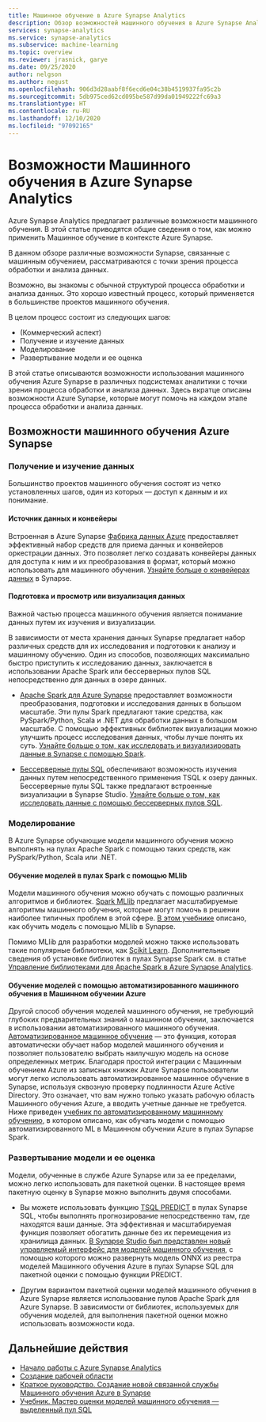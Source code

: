 ```yaml
---
title: Машинное обучение в Azure Synapse Analytics
description: Обзор возможностей машинного обучения в Azure Synapse Analytics.
services: synapse-analytics
ms.service: synapse-analytics
ms.subservice: machine-learning
ms.topic: overview
ms.reviewer: jrasnick, garye
ms.date: 09/25/2020
author: nelgson
ms.author: negust
ms.openlocfilehash: 906d3d28aabf8f6ecd6e04c38b4519937fa95c2b
ms.sourcegitcommit: 5db975ced62cd095be587d99da01949222fc69a3
ms.translationtype: HT
ms.contentlocale: ru-RU
ms.lasthandoff: 12/10/2020
ms.locfileid: "97092165"
---
```

# <a name="machine-learning-capabilities-in-azure-synapse-analytics"></a>Возможности Машинного обучения в Azure Synapse Analytics

Azure Synapse Analytics предлагает различные возможности машинного обучения. В этой статье приводятся общие сведения о том, как можно применить Машинное обучение в контексте Azure Synapse.

В данном обзоре различные возможности Synapse, связанные с машинным обучением, рассматриваются с точки зрения процесса обработки и анализа данных.

Возможно, вы знакомы с обычной структурой процесса обработки и анализа данных. Это хорошо известный процесс, который применяется в большинстве проектов машинного обучения.

В целом процесс состоит из следующих шагов:
* (Коммерческий аспект)
* Получение и изучение данных
* Моделирование
* Развертывание модели и ее оценка

В этой статье описываются возможности использования машинного обучения Azure Synapse в различных подсистемах аналитики с точки зрения процесса обработки и анализа данных. Здесь вкратце описаны возможности Azure Synapse, которые могут помочь на каждом этапе процесса обработки и анализа данных.

## <a name="azure-synapse-machine-learning-capabilities"></a>Возможности машинного обучения Azure Synapse

### <a name="data-acquisition-and-understanding"></a>Получение и изучение данных

Большинство проектов машинного обучения состоят из четко установленных шагов, один из которых — доступ к данным и их понимание.

#### <a name="data-source-and-pipelines"></a>Источник данных и конвейеры

Встроенная в Azure Synapse [Фабрика данных Azure](/azure/data-factory/introduction) предоставляет эффективный набор средств для приема данных и конвейеров оркестрации данных. Это позволяет легко создавать конвейеры данных для доступа к ним и их преобразования в формат, который можно использовать для машинного обучения. [Узнайте больше о конвейерах данных](/azure/data-factory/concepts-pipelines-activities?toc=/azure/synapse-analytics/toc.json&bc=/azure/synapse-analytics/breadcrumb/toc.json) в Synapse. 

#### <a name="data-preparation-and-explorationvisualization"></a>Подготовка и просмотр или визуализация данных

Важной частью процесса машинного обучения является понимание данных путем их изучения и визуализации.

В зависимости от места хранения данных Synapse предлагает набор различных средств для их исследования и подготовки к анализу и машинному обучению. Один из способов, позволяющих максимально быстро приступить к исследованию данных, заключается в использовании Apache Spark или бессерверных пулов SQL непосредственно для данных в озере данных.

* [Apache Spark для Azure Synapse](../spark/apache-spark-overview.md) предоставляет возможности преобразования, подготовки и исследования данных в большом масштабе. Эти пулы Spark предлагают такие средства, как PySpark/Python, Scala и .NET для обработки данных в большом масштабе. С помощью эффективных библиотек визуализации можно улучшить процесс исследования данных, чтобы лучше понять их суть. [Узнайте больше о том, как исследовать и визуализировать данные в Synapse с помощью Spark](../get-started-analyze-spark.md).

* [Бессерверные пулы SQL](../sql/on-demand-workspace-overview.md) обеспечивают возможность изучения данных путем непосредственного применения TSQL к озеру данных. Бессерверные пулы SQL также предлагают встроенные визуализации в Synapse Studio. [Узнайте больше о том, как исследовать данные с помощью бессерверных пулов SQL](../get-started-analyze-sql-on-demand.md).

### <a name="modeling"></a>Моделирование

В Azure Synapse обучающие модели машинного обучения можно выполнять на пулах Apache Spark с помощью таких средств, как PySpark/Python, Scala или .NET.

#### <a name="train-models-on-spark-pools-with-mllib"></a>Обучение моделей в пулах Spark с помощью MLlib

Модели машинного обучения можно обучать с помощью различных алгоритмов и библиотек. [Spark MLlib](http://spark.apache.org/docs/latest/ml-guide.html) предлагает масштабируемые алгоритмы машинного обучения, которые могут помочь в решении наиболее типичных проблем в этой сфере. [В этом учебнике](../spark/apache-spark-machine-learning-mllib-notebook.md) описано, как обучить модель с помощью MLlib в Synapse.

Помимо MLlib для разработки моделей можно также использовать такие популярные библиотеки, как [Scikit Learn](https://scikit-learn.org/stable/). Дополнительные сведения об установке библиотек в пулах Synapse Spark см. в статье [Управление библиотеками для Apache Spark в Azure Synapse Analytics](../spark/apache-spark-azure-portal-add-libraries.md).

#### <a name="train-models-with-azure-machine-learning-automated-ml"></a>Обучение моделей с помощью автоматизированного машинного обучения в Машинном обучении Azure

Другой способ обучения моделей машинного обучения, не требующий глубоких предварительных знаний о машинном обучении, заключается в использовании автоматизированного машинного обучения. [Автоматизированное машинное обучение](/azure/machine-learning/concept-automated-ml) — это функция, которая автоматически обучает набор моделей машинного обучения и позволяет пользователю выбрать наилучшую модель на основе определенных метрик. Благодаря простой интеграции с Машинным обучением Azure из записных книжек Azure Synapse пользователи могут легко использовать автоматизированное машинное обучение в Synapse, используя сквозную проверку подлинности Azure Active Directory.  Это означает, что вам нужно только указать рабочую область Машинного обучения Azure, а вводить учетные данные не требуется. Ниже приведен [учебник по автоматизированному машинному обучению](../spark/apache-spark-azure-machine-learning-tutorial.md), в котором описано, как обучать модели с помощью автоматизированного ML в Машинном обучении Azure в пулах Synapse Spark.

### <a name="model-deployment-and-scoring"></a>Развертывание модели и ее оценка

Модели, обученные в службе Azure Synapse или за ее пределами, можно легко использовать для пакетной оценки. В настоящее время пакетную оценку в Synapse можно выполнить двумя способами.

* Вы можете использовать функцию [TSQL PREDICT](../sql-data-warehouse/sql-data-warehouse-predict.md) в пулах Synapse SQL, чтобы выполнять прогнозирование непосредственно там, где находятся ваши данные. Эта эффективная и масштабируемая функция позволяет обогатить данные без их перемещения из хранилища данных. [В Synapse Studio был представлен новый управляемый интерфейс для моделей машинного обучения](https://aka.ms/synapse-ml-ui), с помощью которого можно развернуть модель ONNX из реестра моделей Машинного обучения Azure в пулах Synapse SQL для пакетной оценки с помощью функции PREDICT.

* Другим вариантом пакетной оценки моделей машинного обучения в Azure Synapse является использование пулов Apache Spark для Azure Synapse. В зависимости от библиотек, используемых для обучения моделей, для выполнения пакетной оценки можно использовать возможности кода.

## <a name="next-steps"></a>Дальнейшие действия

* [Начало работы с Azure Synapse Analytics](../get-started.md)
* [Создание рабочей области](../get-started-create-workspace.md)
* [Краткое руководство. Создание новой связанной службы Машинного обучения Azure в Synapse](quickstart-integrate-azure-machine-learning.md)
* [Учебник. Мастер оценки моделей машинного обучения — выделенный пул SQL](tutorial-sql-pool-model-scoring-wizard.md)
